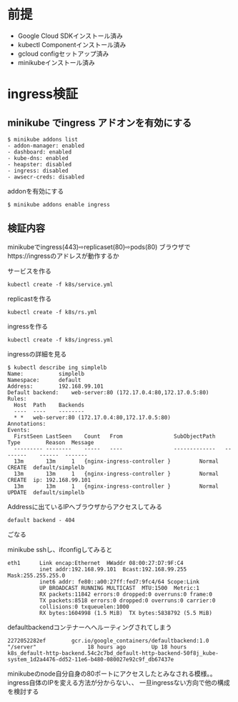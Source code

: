 # 前提
- Google Cloud SDKインストール済み
- kubectl Componentインストール済み
- gcloud configセットアップ済み
- minikubeインストール済み

# ingress検証

## minikube でingress アドオンを有効にする

```
$ minikube addons list
- addon-manager: enabled
- dashboard: enabled
- kube-dns: enabled
- heapster: disabled
- ingress: disabled
- awsecr-creds: disabled
```

addonを有効にする

```
$ minikube addons enable ingress
```

## 検証内容

minikubeでingress(443)⇨replicaset(80)⇨pods(80)
ブラウザでhttps://ingressのアドレスが動作するか

サービスを作る

```
kubectl create -f k8s/service.yml
```

replicastを作る

```
kubectl create -f k8s/rs.yml
```

ingressを作る

```
kubectl create -f k8s/ingress.yml
```


ingressの詳細を見る

```
$ kubectl describe ing simplelb
Name:			simplelb
Namespace:		default
Address:		192.168.99.101
Default backend:	web-server:80 (172.17.0.4:80,172.17.0.5:80)
Rules:
  Host	Path	Backends
  ----	----	--------
  *	* 	web-server:80 (172.17.0.4:80,172.17.0.5:80)
Annotations:
Events:
  FirstSeen	LastSeen	Count	From				SubObjectPath	Type		Reason	Message
  ---------	--------	-----	----				-------------	--------	------	-------
  13m		13m		1	{nginx-ingress-controller }			Normal		CREATE	default/simplelb
  13m		13m		1	{nginx-ingress-controller }			Normal		CREATE	ip: 192.168.99.101
  13m		13m		1	{nginx-ingress-controller }			Normal		UPDATE	default/simplelb
```

Addressに出ているIPへブラウザからアクセスしてみる

```
default backend - 404
```
ごなる

minikube sshし、ifconfigしてみると

```
eth1      Link encap:Ethernet  HWaddr 08:00:27:D7:9F:C4
          inet addr:192.168.99.101  Bcast:192.168.99.255  Mask:255.255.255.0
          inet6 addr: fe80::a00:27ff:fed7:9fc4/64 Scope:Link
          UP BROADCAST RUNNING MULTICAST  MTU:1500  Metric:1
          RX packets:11842 errors:0 dropped:0 overruns:0 frame:0
          TX packets:8518 errors:0 dropped:0 overruns:0 carrier:0
          collisions:0 txqueuelen:1000
          RX bytes:1604998 (1.5 MiB)  TX bytes:5838792 (5.5 MiB)
```

defaultbackendコンテナーへへルーティングされてしまう
```
2272052282ef        gcr.io/google_containers/defaultbackend:1.0                  "/server"                18 hours ago        Up 18 hours                                                                              k8s_default-http-backend.54c2c7bd_default-http-backend-50f8j_kube-system_1d2a4476-dd52-11e6-b480-080027e92c9f_db67437e
```

minikubeのnode自分自身の80ポートにアクセスしたとみなされる模様。。
ingress自体のIPを変える方法が分からない、、
一旦ingressない方向で他の構成を検討する